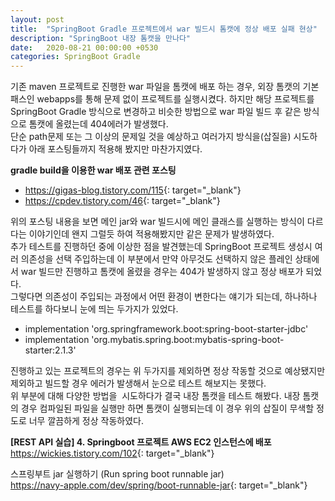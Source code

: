```yaml
---
layout: post
title:  "SpringBoot Gradle 프로젝트에서 war 빌드시 톰캣에 정상 배포 실패 현상"
description: "SpringBoot 내장 톰캣을 만나다"
date:   2020-08-21 00:00:00 +0530
categories: SpringBoot Gradle
---
```

기존 maven 프로젝트로 진행한 war 파일을 톰캣에 배포 하는 경우, 외장 톰캣의 기본 패스인 webapps를 통해 문제 없이 프로젝트를 실행시켰다.
하지만 해당 프로젝트를 SpringBoot Gradle 방식으로 변경하고 비슷한 방법으로 war 파일 빌드 후 같은 방식으로 톰캣에 올렸는데 404에러가 발생했다.  
단순 path문제 또는 그 이상의 문제일 것을 예상하고 여러가지 방식을(삽질을) 시도하다가 아래 포스팅들까지 적용해 봤지만 마찬가지였다.

**gradle build을 이용한 war 배포 관련 포스팅**  
  - <https://gigas-blog.tistory.com/115>{: target="_blank"}
  - <https://cpdev.tistory.com/46>{: target="_blank"}

위의 포스팅 내용을 보면 메인 jar와 war 빌드시에 메인 클래스를 실행하는 방식이 다르다는 이야기인데 왠지 그럴듯 하여 적용해봤지만 같은 문제가 발생하였다.  
추가 테스트를 진행하던 중에 이상한 점을 발견했는데 SpringBoot 프로젝트 생성시 여러 의존성을 선택 주입하는데 이 부분에서 만약 아무것도 선택하지 않은 플레인 상태에서 war 빌드만 진행하고 톰캣에 올렸을 경우는 404가 발생하지 않고 정상 배포가 되었다.  
그렇다면 의존성이 주입되는 과정에서 어떤 환경이 변한다는 얘기가 되는데, 하나하나 테스트를 하다보니 눈에 띄는 두가지가 있었다.

  - implementation 'org.springframework.boot:spring-boot-starter-jdbc'  
  - implementation 'org.mybatis.spring.boot:mybatis-spring-boot-starter:2.1.3'


진행하고 있는 프로젝트의 경우는 위 두가지를 제외하면 정상 작동할 것으로 예상됐지만 제외하고 빌드할 경우 에러가 발생해서 눈으로 테스트 해보지는 못했다.  
위 부분에 대해 다양한 방법을  시도하다가 결국 내장 톰캣을 테스트 해봤다. 내장 톰캣의 경우 컴파일된 파일을 실행만 하면 톰캣이 실행되는데 이 경우 위의 삽질이 무색할 정도로 너무 깔끔하게 정상 작동하였다.

**[REST API 실습] 4. Springboot 프로젝트 AWS EC2 인스턴스에 배포**  
<https://wickies.tistory.com/102>{: target="_blank"}  

스프링부트 jar 실행하기 (Run spring boot runnable jar)  
<https://navy-apple.com/dev/spring/boot-runnable-jar>{: target="_blank"}  



